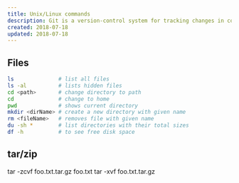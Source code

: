 ```yaml
---
title: Unix/Linux commands
description: Git is a version-control system for tracking changes in computer files and coordinating work on those files among multiple people
created: 2018-07-18
updated: 2018-07-18
---
```


## Files
```sh
ls              # list all files
ls -al          # lists hidden files
cd <path>       # change directory to path
cd              # change to home
pwd             # shows current directory
mkdir <dirName> # create a new directory with given name
rm <fileName>   # removes file with given name
du -sh *        # list directories with their total sizes 
df -h           # to see free disk space
```

## tar/zip
tar -zcvf foo.txt.tar.gz foo.txt
tar -xvf foo.txt.tar.gz
